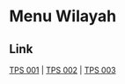 # Menu Wilayah

## Link

[TPS 001](https://github.com/gigit-pemilu/pemilu-2024-17-bengkulu/tree/main/pileg-dpr/hitung-suara/sub/17-bengkulu/sub/71-kota-bengkulu/sub/08-sungai-serut/sub/1004-tanjung-agung/sub/001-tps)
 | 
[TPS 002](https://github.com/gigit-pemilu/pemilu-2024-17-bengkulu/tree/main/pileg-dpr/hitung-suara/sub/17-bengkulu/sub/71-kota-bengkulu/sub/08-sungai-serut/sub/1004-tanjung-agung/sub/002-tps)
 | 
[TPS 003](https://github.com/gigit-pemilu/pemilu-2024-17-bengkulu/tree/main/pileg-dpr/hitung-suara/sub/17-bengkulu/sub/71-kota-bengkulu/sub/08-sungai-serut/sub/1004-tanjung-agung/sub/003-tps)

